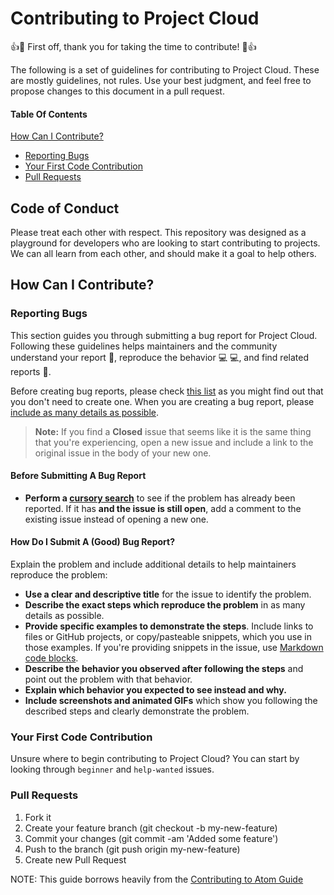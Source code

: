 # Contributing to Project Cloud

:+1::tada: First off, thank you for taking the time to contribute! :tada::+1:

The following is a set of guidelines for contributing to Project Cloud. These are mostly guidelines, not rules. Use your best judgment, and feel free to propose changes to this document in a pull request.

#### Table Of Contents

[How Can I Contribute?](#how-can-i-contribute)
  * [Reporting Bugs](#reporting-bugs)
  * [Your First Code Contribution](#your-first-code-contribution)
  * [Pull Requests](#pull-requests)

## Code of Conduct

Please treat each other with respect. This repository was designed as a playground for developers who are looking to start contributing to projects. We can all learn from each other, and should make it a goal to help others.

## How Can I Contribute?

### Reporting Bugs

This section guides you through submitting a bug report for Project Cloud. Following these guidelines helps maintainers and the community understand your report :pencil:, reproduce the behavior :computer: :computer:, and find related reports :mag_right:.

Before creating bug reports, please check [this list](#before-submitting-a-bug-report) as you might find out that you don't need to create one. When you are creating a bug report, please [include as many details as possible](#how-do-i-submit-a-good-bug-report).

> **Note:** If you find a **Closed** issue that seems like it is the same thing that you're experiencing, open a new issue and include a link to the original issue in the body of your new one.

#### Before Submitting A Bug Report

* **Perform a [cursory search](https://github.com/TMDStudios/ProjectCloud/issues)** to see if the problem has already been reported. If it has **and the issue is still open**, add a comment to the existing issue instead of opening a new one.

#### How Do I Submit A (Good) Bug Report?

Explain the problem and include additional details to help maintainers reproduce the problem:

* **Use a clear and descriptive title** for the issue to identify the problem.
* **Describe the exact steps which reproduce the problem** in as many details as possible.
* **Provide specific examples to demonstrate the steps**. Include links to files or GitHub projects, or copy/pasteable snippets, which you use in those examples. If you're providing snippets in the issue, use [Markdown code blocks](https://help.github.com/articles/markdown-basics/#multiple-lines).
* **Describe the behavior you observed after following the steps** and point out the problem with that behavior.
* **Explain which behavior you expected to see instead and why.**
* **Include screenshots and animated GIFs** which show you following the described steps and clearly demonstrate the problem.

### Your First Code Contribution

Unsure where to begin contributing to Project Cloud? You can start by looking through `beginner` and `help-wanted` issues.

### Pull Requests

1. Fork it
2. Create your feature branch (git checkout -b my-new-feature)
3. Commit your changes (git commit -am 'Added some feature')
4. Push to the branch (git push origin my-new-feature)
5. Create new Pull Request


NOTE: This guide borrows heavily from the [Contributing to Atom Guide](https://github.com/atom/atom/blob/master/CONTRIBUTING.md)
